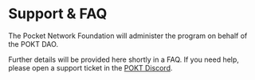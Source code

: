 # Support & FAQ

The Pocket Network Foundation will administer the program on behalf of the POKT DAO.&#x20;

Further details will be provided here shortly in a FAQ. If you need help, please open a support ticket in the [POKT Discord](https://discord.gg/pokt).
